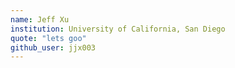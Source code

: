 ```yaml
---
name: Jeff Xu
institution: University of California, San Diego
quote: "lets goo"
github_user: jjx003
---
```

